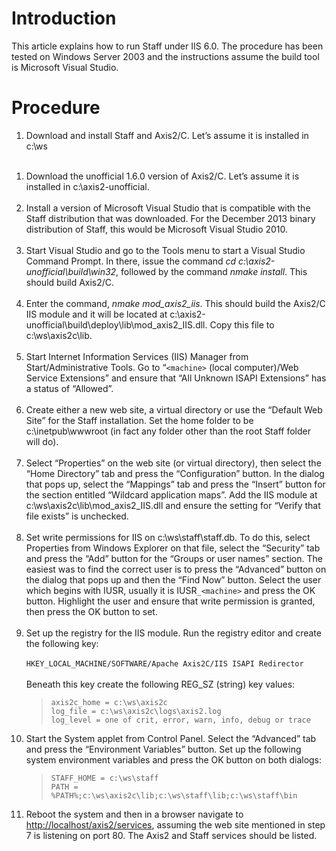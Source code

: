 # Introduction #

This article explains how to run Staff under IIS 6.0. The procedure has been tested on Windows Server 2003 and the instructions assume the build tool is Microsoft Visual Studio.

# Procedure #

  1. Download and install Staff and Axis2/C. Let’s assume it is installed in c:\ws<br><br>
<ol><li>Download the unofficial 1.6.0 version of Axis2/C. Let’s assume it is installed in c:\axis2-unofficial.<br><br>
</li><li>Install a version of Microsoft Visual Studio that is compatible with the Staff distribution that was downloaded. For the December 2013 binary distribution of Staff, this would be Microsoft Visual Studio 2010.<br><br>
</li><li>Start Visual Studio and go to the Tools menu to start a Visual Studio Command Prompt. In there, issue the command <i>cd c:\axis2-unofficial\build\win32</i>, followed by the command <i>nmake install</i>. This should build Axis2/C.<br><br>
</li><li>Enter the command, <i>nmake mod_axis2_iis</i>. This should build the Axis2/C IIS module and it will be located at c:\axis2-unofficial\build\deploy\lib\mod_axis2_IIS.dll. Copy this file to c:\ws\axis2c\lib.<br><br>
</li><li>Start Internet Information Services (IIS) Manager from Start/Administrative Tools.  Go to “<code>&lt;machine&gt;</code> (local computer)/Web Service Extensions” and ensure that “All Unknown ISAPI Extensions” has a status of “Allowed”.<br><br>
</li><li>Create either a new web site, a virtual directory or use the “Default Web Site” for the Staff installation. Set the home folder to be c:\inetpub\wwwroot (in fact any folder other than the root Staff folder will do).<br><br>
</li><li>Select “Properties” on the web site (or virtual directory), then select the “Home Directory” tab and press the “Configuration” button. In the dialog that pops up, select the “Mappings” tab and press the “Insert” button for the section entitled “Wildcard application maps”. Add the IIS module at c:\ws\axis2c\lib\mod_axis2_IIS.dll and ensure the setting for “Verify that file exists” is unchecked.<br><br>
</li><li>Set write permissions for IIS on c:\ws\staff\staff.db. To do this, select Properties from Windows Explorer on that file, select the “Security” tab and press the “Add” button for the “Groups or user names” section. The easiest was to find the correct user is to press the “Advanced” button on the dialog that pops up and then the “Find Now” button. Select the user which begins with IUSR, usually it is IUSR<code>_&lt;machine&gt;</code> and press the OK button. Highlight the user and ensure that write permission is granted, then press the OK button to set.<br><br>
</li><li>Set up the registry for the IIS module. Run the registry editor and create the following key:<br><br>    <code>HKEY_LOCAL_MACHINE/SOFTWARE/Apache Axis2C/IIS ISAPI Redirector</code><br><br>Beneath this key create the following REG_SZ (string) key values:<br>
<blockquote><code>axis2c_home = c:\ws\axis2c </code><br>
<code>log_file = c:\ws\axis2c\logs\axis2.log </code><br>
<code>log_level = one of crit, error, warn, info, debug or trace </code>
</blockquote></li><li>Start the System applet from Control Panel. Select the “Advanced” tab and press the “Environment Variables” button. Set up the following system environment variables and press the OK button on both dialogs:<br>
<blockquote><code>STAFF_HOME = c:\ws\staff </code><br>
<code>PATH = %PATH%;c:\ws\axis2c\lib;c:\ws\staff\lib;c:\ws\staff\bin </code>
</blockquote></li><li>Reboot the system and then in a browser navigate to <a href='http://localhost/axis2/services'>http://localhost/axis2/services</a>, assuming the web site mentioned in step 7 is listening on port 80. The Axis2 and Staff services should be listed.